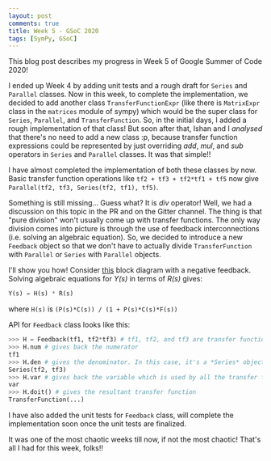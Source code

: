 ```yaml
---
layout: post
comments: true
title: Week 5 - GSoC 2020
tags: [SymPy, GSoC]
---
```


This blog post describes my progress in Week 5 of Google Summer of Code 2020! 

I ended up Week 4 by adding unit tests and a rough draft for `Series` and `Parallel` classes. Now in this week, to complete the implementation, we decided to add another class
`TransferFunctionExpr` (like there is `MatrixExpr` class in the `matrices` module of sympy) which would be the super class for `Series`, `Parallel`, and `TransferFunction`. So, in the initial days, I added a rough implementation of that
class! But soon after that, Ishan and I *analysed* that there's no need to add a new class :p, because transfer function expressions could be represented by just overriding
*add*, *mul*, and *sub* operators in `Series` and `Parallel` classes. It was that simple!! 

I have almost completed the implementation of both these classes by now. Basic transfer function operations like `tf2 + tf3 + tf2*tf1 + tf5` now give `Parallel(tf2, tf3, Series(tf2, tf1), tf5)`.

Something is still missing... Guess what? It is *div* operator! Well, we had a discussion on this topic in the PR and on the Gitter channel. The thing is that "pure division"
won't usually come up with transfer functions. The only way division comes into picture is through the use of feedback interconnections (i.e. solving an algebraic equation).
So, we decided to introduce a new `Feedback` object so that we don't have to actually divide `TransferFunction` with `Parallel` or `Series` with `Parallel` objects.

I'll show you how! Consider [this](https://en.wikipedia.org/wiki/Control_theory#/media/File:Simple_feedback_control_loop2.svg) block diagram with a negative feedback.
Solving algebraic equations for *Y(s)* in terms of *R(s)* gives:
``` python
Y(s) = H(s) * R(s)
```
where `H(s)` is `(P(s)*C(s)) / (1 + P(s)*C(s)*F(s))`

API for `Feedback` class looks like this:
``` python
>>> H = Feedback(tf1, tf2*tf3) # tf1, tf2, and tf3 are transfer functions.
>>> H.num # gives back the numerator
tf1
>>> H.den # gives the denominator. In this case, it's a *Series* object
Series(tf2, tf3)
>>> H.var # gives back the variable which is used by all the transfer functions.
var
>>> H.doit() # gives the resultant transfer function
TransferFunction(...)
```

I have also added the unit tests for `Feedback` class, will complete the implementation soon once the unit tests are finalized.

It was one of the most chaotic weeks till now, if not the most chaotic! 
That's all I had for this week, folks!!
